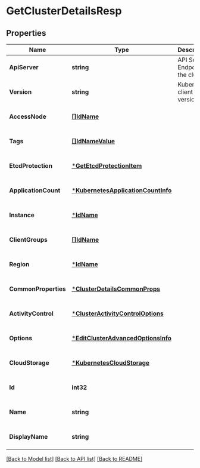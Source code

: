 # GetClusterDetailsResp

## Properties
Name | Type | Description | Notes
------------ | ------------- | ------------- | -------------
**ApiServer** | **string** | API Server Endpoint of the cluster | [optional] [default to null]
**Version** | **string** | Kubernetes client version | [optional] [default to null]
**AccessNode** | [**[]IdName**](IdName.md) |  | [optional] [default to null]
**Tags** | [**[]IdNameValue**](IdNameValue.md) |  | [optional] [default to null]
**EtcdProtection** | [***GetEtcdProtectionItem**](GetEtcdProtectionItem.md) |  | [optional] [default to null]
**ApplicationCount** | [***KubernetesApplicationCountInfo**](KubernetesApplicationCountInfo.md) |  | [optional] [default to null]
**Instance** | [***IdName**](IdName.md) |  | [optional] [default to null]
**ClientGroups** | [**[]IdName**](IdName.md) |  | [optional] [default to null]
**Region** | [***IdName**](IdName.md) |  | [optional] [default to null]
**CommonProperties** | [***ClusterDetailsCommonProps**](ClusterDetailsCommonProps.md) |  | [optional] [default to null]
**ActivityControl** | [***ClusterActivityControlOptions**](ClusterActivityControlOptions.md) |  | [optional] [default to null]
**Options** | [***EditClusterAdvancedOptionsInfo**](EditClusterAdvancedOptionsInfo.md) |  | [optional] [default to null]
**CloudStorage** | [***KubernetesCloudStorage**](KubernetesCloudStorage.md) |  | [optional] [default to null]
**Id** | **int32** |  | [optional] [default to null]
**Name** | **string** |  | [optional] [default to null]
**DisplayName** | **string** |  | [optional] [default to null]

[[Back to Model list]](../README.md#documentation-for-models) [[Back to API list]](../README.md#documentation-for-api-endpoints) [[Back to README]](../README.md)

